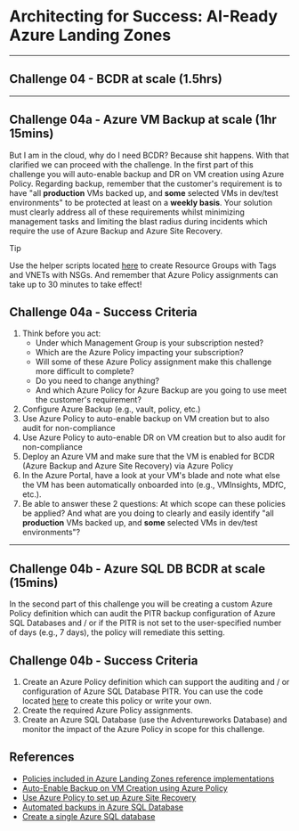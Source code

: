# Architecting for Success: AI-Ready Azure Landing Zones

---

## Challenge 04 - BCDR at scale (1.5hrs)

---

## Challenge 04a - Azure VM Backup at scale (1hr 15mins)

But I am in the cloud, why do I need BCDR? Because shit happens. With that clarified we can proceed with the challenge. In the first part of this challenge you will auto-enable backup and DR on VM creation using Azure Policy. Regarding backup, remember that the customer's requirement is to have "all **production** VMs backed up, and **some** selected VMs in dev/test environments" to be protected at least on a **weekly basis**. Your solution must clearly address all of these requirements whilst minimizing management tasks and limiting the blast radius during incidents which require the use of Azure Backup and Azure Site Recovery.

> [!TIP]
> Use the helper scripts located [here](./../scripts) to create Resource Groups with Tags and VNETs with NSGs. And remember that Azure Policy assignments can take up to 30 minutes to take effect!

## Challenge 04a - Success Criteria

1. Think before you act:
   - Under which Management Group is your subscription nested?
   - Which are the Azure Policy impacting your subscription?
   - Will some of these Azure Policy assignment make this challenge more difficult to complete?
   - Do you need to change anything?
   - And which Azure Policy for Azure Backup are you going to use meet the customer's requirement?
3. Configure Azure Backup (e.g., vault, policy, etc.)
4. Use Azure Policy to auto-enable backup on VM creation but to also audit for non-compliance
5. Use Azure Policy to auto-enable DR on VM creation but to also audit for non-compliance
6. Deploy an Azure VM and make sure that the VM is enabled for BCDR (Azure Backup and Azure Site Recovery) via Azure Policy
7. In the Azure Portal, have a look at your VM's blade and note what else the VM has been automatically onboarded into (e.g., VMInsights, MDfC, etc.).
8. Be able to answer these 2 questions: At which scope can these policies be applied? And what are you doing to clearly and easily identify "all **production** VMs backed up, and **some** selected VMs in dev/test environments"?

---

## Challenge 04b - Azure SQL DB BCDR at scale (15mins)

In the second part of this challenge you will be creating a custom Azure Policy definition which can audit the PITR backup configuration of Azure SQL Databases and / or if the PITR is not set to the user-specified number of days (e.g., 7 days), the policy will remediate this setting.

## Challenge 04b - Success Criteria

1. Create an Azure Policy definition which can support the auditing and / or configuration of Azure SQL Database PITR. You can use the code located [here](https://raw.githubusercontent.com/jonathan-vella/azure-landing-zones/main/Az%20Policy%20Definitions/Configure%20Azure%20SQL%20PITR/Deploy%20Azure%20SQL%20DB%20ShortTerm%20Backup.json) to create this policy or write your own.
2. Create the required Azure Policy assignments.
3. Create an Azure SQL Database (use the Adventureworks Database) and monitor the impact of the Azure Policy in scope for this challenge.

## References

- [Policies included in Azure Landing Zones reference implementations](https://github.com/Azure/Enterprise-Scale/wiki/ALZ-Policies)
- [Auto-Enable Backup on VM Creation using Azure Policy](https://learn.microsoft.com/en-us/azure/backup/backup-azure-auto-enable-backup)
- [Use Azure Policy to set up Azure Site Recovery](https://learn.microsoft.com/en-us/azure/site-recovery/azure-to-azure-how-to-enable-policy)
- [Automated backups in Azure SQL Database](https://learn.microsoft.com/en-us/azure/azure-sql/database/automated-backups-overview?view=azuresql)
- [Create a single Azure SQL database](https://learn.microsoft.com/en-us/azure/azure-sql/database/single-database-create-quickstart?view=azuresql&tabs=azure-portal)


